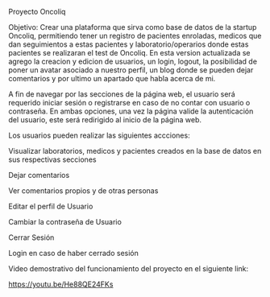 Proyecto Oncoliq

Objetivo: Crear una plataforma que sirva como base de datos de la startup Oncoliq, permitiendo tener un registro de pacientes enroladas, medicos que dan seguimientos a estas pacientes y laboratorio/operarios donde estas pacientes se realizaran el test de Oncoliq.
En esta version actualizada se agrego la creacion y edicion de usuarios, un login, logout, la posibilidad de poner un avatar asociado a nuestro perfil, un blog donde se pueden dejar comentarios y por ultimo un apartado que habla acerca de mi.

A fin de navegar por las secciones de la página web, el usuario será requerido iniciar sesión o registrarse en caso de no contar con usuario o contraseña. En ambas opciones, una vez la página valide la autenticación del usuario, este será redirigido al inicio de la página web.

Los usuarios pueden realizar las siguientes accciones:

Visualizar laboratorios, medicos y pacientes creados en la base de datos en sus respectivas secciones

Dejar comentarios

Ver comentarios propios y de otras personas

Editar el perfil de Usuario

Cambiar la contraseña de Usuario

Cerrar Sesión

Login en caso de haber cerrado sesión

Video demostrativo del funcionamiento del proyecto en el siguiente link:

https://youtu.be/He88QE24FKs
